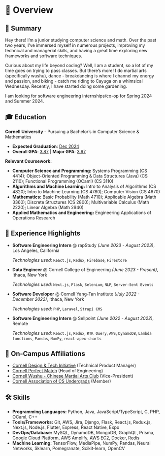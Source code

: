 # 📖 Overview <a href="https://www.youtube.com/watch?v=B46EdJApFmI"><img src="/icons/teal_ribbon.ico" style="width:15px;" /></a> <a href="https://youtu.be/DlFkfOqtgR8?si=T-OzRtnyO_S0aW0X"><img src="/icons/orange_ribbon.ico" style="width:15px;" /></a>

## 🚀 Summary

Hey there! I’m a junior studying computer science and math. Over the past two years, I've immersed myself in numerous projects, improving my technical and managerial skills, and having a great time exploring new frameworks and software techniques.

Curious about my life beyond coding? Well, I am a student, so a lot of my time goes on trying to pass classes. But there’s more! I do martial arts (specifically wushu), dance - breakdancing is where I channel my energy and passion, and biking - catch me riding to Cayuga on a whimsical Wednesday. Recently, I have started doing some gardening.

I am looking for software engineering internships/co-op for Spring 2024 and Summer 2024.

## 🎓 Education

**Cornell University** - Pursuing a Bachelor’s in Computer Science & Mathematics

-   <strong>Expected Graduation</strong>: <ins>Dec 2024</ins>
-   **Overall GPA**: <ins>3.87</ins> | **Major GPA**: <ins>3.97</ins>

**Relevant Coursework:**

-   **Computer Science and Programming:** Systems Programming (CS 4414); Object-Oriented Programming & Data Structures (Java) (CS 2110); Functional Programming (OCaml) (CS 3110)
-   **Algorithms and Machine Learning:** Intro to Analysis of Algorithms (CS 4820); Intro to Machine Learning (CS 4780); Computer Vision (CS 4670)
-   **Mathematics:** Basic Probability (Math 4710); Applicable Algebra (Math 3360); Discrete Structures (CS 2800); Multivariable Calculus (Math 2220); Linear Algebra (Math 2940)
-   **Applied Mathematics and Engineering:** Engineering Applications of Operations Research

## 🌟 Experience Highlights

-   **Software Engineering Intern** @ rapStudy _(June 2023 - August 2023)_, Los Angeles, California<br>

    _Technologies used:_ `React.js`, `Redux`, `Firebase`, `Firestore`

-   **Data Engineer** @ Cornell College of Engineering _(June 2023 - Present)_, Ithaca, New York<br>

    _Technologies used:_ `Next.js`, `Flask`, `Selenium`, `NLP`, `Server-Sent Events`

-   **Software Developer** @ Cornell Yang-Tan Institute _(July 2022 - December 2022)_, Ithaca, New York<br>

    _Technologies used:_ `PHP`, `Laravel`, `Strapi CMS`

-   **Software Engineering Intern** @ Sellpoint _(June 2022 - August 2022)_, Remote<br>

    _Technologies used:_ `React.js`, `Redux`, `RTK Query`, `AWS`, `DynamoDB`, `Lambda functions`, `Pandas`, `NumPy`, `react-apex-charts`

## 📌 On-Campus Affiliations

-   [Cornell Design & Tech Initiative](https://www.cornelldti.org/) (Technical Product Manager)
-   [Cornell Perfect Match](https://perfectmatch.ai/) (Head of Engineering)
-   [Cornell Wushu - Chinese Martial Arts Club](https://cornellwushu.github.io/) (Vice-President)
-   [Cornell Association of CS Undergrads](#) (Member)

## 🛠 Skills

-   **Programming Languages:** Python, Java, JavaScript/TypeScript, C, PHP, OCaml, C++
-   **Tools/Frameworks:** Git, AWS, Jira, Django, Flask, React.js, Redux.js, Next.js, Node.js, Flutter, Express, React Native, Expo
-   **DevOps/Database:** MySQL, DynamoDB, MongoDB, GraphQL, Prisma, Google Cloud Platform, AWS Amplify, AWS EC2, Docker, Redis
-   **Machine Learning:** TensorFlow, MediaPipe, NumPy, Pandas, Neural Networks, Sklearn, Pomegranate, Scikit-learn, OpenCV
